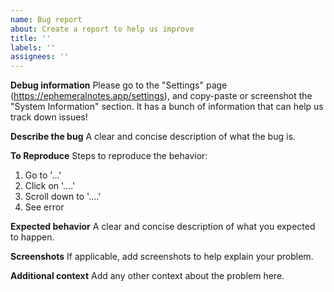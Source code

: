 ```yaml
---
name: Bug report
about: Create a report to help us improve
title: ''
labels: ''
assignees: ''
---
```


**Debug information**
Please go to the "Settings" page (https://ephemeralnotes.app/settings), and copy-paste or screenshot the "System Information" section. It has a bunch
of information that can help us track down issues!

**Describe the bug**
A clear and concise description of what the bug is.

**To Reproduce**
Steps to reproduce the behavior:

1. Go to '...'
2. Click on '....'
3. Scroll down to '....'
4. See error

**Expected behavior**
A clear and concise description of what you expected to happen.

**Screenshots**
If applicable, add screenshots to help explain your problem.

**Additional context**
Add any other context about the problem here.
